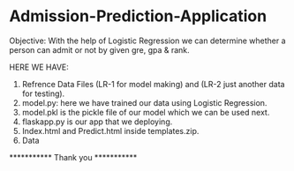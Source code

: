 # Admission-Prediction-Application


Objective:
    With the help of Logistic Regression we can determine 
    whether a person can admit or not by given gre, gpa & rank.

HERE WE HAVE:
1. Refrence Data Files  (LR-1 for model making) and (LR-2 just another data for testing).
2. model.py: here we have trained our data using Logistic Regression.
3. model.pkl is the pickle file of our model which we can be used next.
4. flaskapp.py is our app that we deploying.
5. Index.html and Predict.html inside templates.zip.
6. Data 

*********** Thank you ***********
